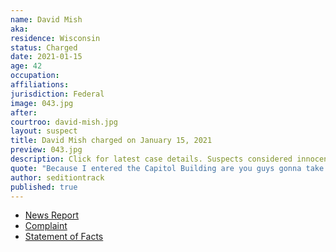 ```yaml
---
name: David Mish
aka:
residence: Wisconsin
status: Charged
date: 2021-01-15
age: 42
occupation:
affiliations:
jurisdiction: Federal
image: 043.jpg
after:
courtroo: david-mish.jpg
layout: suspect
title: David Mish charged on January 15, 2021
preview: 043.jpg
description: Click for latest case details. Suspects considered innocent until proven guilty.
quote: "Because I entered the Capitol Building are you guys gonna take me to jail?"
author: seditiontrack
published: true
---
```


- [News Report](https://www.jsonline.com/story/news/local/2021/01/15/david-charles-mish-west-allis-wisconsin-charged-capitol-riot/4186655001/gs)
- [Complaint](https://www.justice.gov/opa/page/file/1355491/download)
- [Statement of Facts](https://www.justice.gov/opa/page/file/1355496/download)